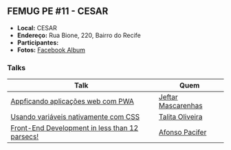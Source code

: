 ## FEMUG PE #11 - CESAR

* **Local:** CESAR
* **Endereço:** Rua Bione, 220, Bairro do Recife
* **Participantes:** 
* **Fotos:** [Facebook Album](#)

### Talks

| Talk                            | Quem                                                               
| ------------------------------  | ------------------------------------------------------------------
| [Appficando aplicações web com PWA](#) | [Jeftar Mascarenhas](https://github.com/jeftarmascarenhas)
| [Usando variáveis nativamente com CSS](https://www.slideshare.net/TalitaOliveira33/css-custom-properties-78370043) | [Talita Oliveira](https://github.com/talitaoliveira)
| [Front-End Development in less than 12 parsecs!](#) | [Afonso Pacifer](https://github.com/afonsopacifer)
